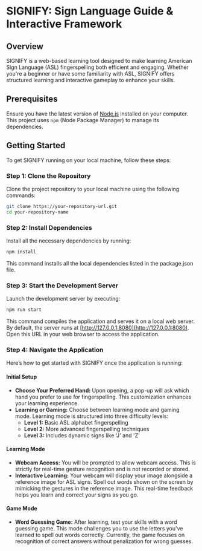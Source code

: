 # SIGNIFY: Sign Language Guide & Interactive Framework

## Overview
SIGNIFY is a web-based learning tool designed to make learning American Sign Language (ASL) fingerspelling both efficient and engaging. Whether you're a beginner or have some familiarity with ASL, SIGNIFY offers structured learning and interactive gameplay to enhance your skills.

## Prerequisites
Ensure you have the latest version of [Node.js](https://nodejs.org/) installed on your computer. This project uses `npm` (Node Package Manager) to manage its dependencies.

## Getting Started
To get SIGNIFY running on your local machine, follow these steps:

### Step 1: Clone the Repository
Clone the project repository to your local machine using the following commands:
```bash
git clone https://your-repository-url.git
cd your-repository-name
```

### Step 2: Install Dependencies

Install all the necessary dependencies by running:
```bash
npm install
```
This command installs all the local dependencies listed in the package.json file.

### Step 3: Start the Development Server

Launch the development server by executing:
```bash
npm run start
```
This command compiles the application and serves it on a local web server. By default, the server runs at [http://127.0.0.1:8080](http://127.0.0.1:8080). Open this URL in your web browser to access the application.

### Step 4: Navigate the Application
Here’s how to get started with SIGNIFY once the application is running:

#### Initial Setup
- **Choose Your Preferred Hand:** Upon opening, a pop-up will ask which hand you prefer to use for fingerspelling. This customization enhances your learning experience.
- **Learning or Gaming:** Choose between learning mode and gaming mode. Learning mode is structured into three difficulty levels:
  - **Level 1:** Basic ASL alphabet fingerspelling
  - **Level 2:** More advanced fingerspelling techniques
  - **Level 3:** Includes dynamic signs like 'J' and 'Z'

#### Learning Mode
- **Webcam Access:** You will be prompted to allow webcam access. This is strictly for real-time gesture recognition and is not recorded or stored.
- **Interactive Learning:** Your webcam will display your image alongside a reference image for ASL signs. Spell out words shown on the screen by mimicking the gestures in the reference image. This real-time feedback helps you learn and correct your signs as you go.

#### Game Mode
- **Word Guessing Game:** After learning, test your skills with a word guessing game. This mode challenges you to use the letters you've learned to spell out words correctly. Currently, the game focuses on recognition of correct answers without penalization for wrong guesses.

